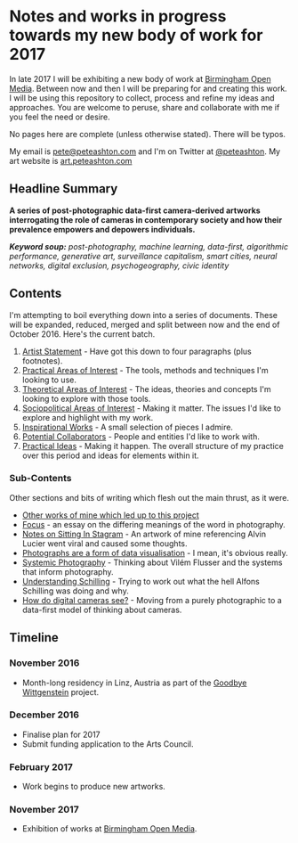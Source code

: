 # Notes and works in progress towards my new body of work for 2017

In late 2017 I will be exhibiting a new body of work at [Birmingham Open Media](http://bom.org.uk). Between now and then I will be preparing for and creating this work. I will be using this repository to collect, process and refine my ideas and approaches. You are welcome to peruse, share and collaborate with me if you feel the need or desire. 

No pages here are complete (unless otherwise stated). There will be typos. 

My email is pete@peteashton.com and I'm on Twitter at [@peteashton](http://twitter.com/peteashton). My art website is [art.peteashton.com](http://art.peteashton.com)

## Headline Summary

**A series of post-photographic data-first camera-derived artworks interrogating the role of cameras in contemporary society and how their prevalence empowers and depowers individuals.**

***Keyword soup:*** *post-photography, machine learning, data-first, algorithmic performance, generative art, surveillance capitalism, smart cities, neural networks, digital exclusion, psychogeography, civic identity*

## Contents

I'm attempting to boil everything down into a series of documents. These will be expanded, reduced, merged and split between now and the end of October 2016. Here's the current batch. 

1.	[Artist Statement](https://github.com/peteash10/2017-body-of-work/blob/master/words/1%20-%20Opening%20Statement.md) - Have got this down to four paragraphs (plus footnotes).
2.	[Practical Areas of Interest](https://github.com/peteash10/2017-body-of-work/blob/master/words/2%20-%20Practical%20Areas%20of%20Interest.md) - The tools, methods and techniques I'm looking to use. 
3.	[Theoretical Areas of Interest](https://github.com/peteash10/2017-body-of-work/blob/master/words/3%20-%20Theoretical%20Areas%20of%20Interest.md) - The ideas, theories and concepts I'm looking to explore with those tools. 
4. [Sociopolitical Areas of Interest](https://github.com/peteash10/2017-body-of-work/blob/master/words/4%20-%20Sociopolitical%20Areas%20of%20Interest.md) - Making it matter. The issues I'd like to explore and highlight with my work.
5. [Inspirational Works](https://github.com/peteash10/2017-body-of-work/blob/master/words/5%20-%20Inspirational%20Works.md) - A small selection of pieces I admire. 
6. [Potential Collaborators](https://github.com/peteash10/2017-body-of-work/blob/master/words/6%20-%20Potential%20Collaborators.md) - People and entities I'd like to work with.
7. [Practical Ideas](https://github.com/peteash10/2017-body-of-work/blob/master/words/7%20-%20Practical%20Plan.md) - Making it happen. The overall structure of my practice over this period and ideas for elements within it.

### Sub-Contents

Other sections and bits of writing which flesh out the main thrust, as it were. 

- [Other works of mine which led up to this project](https://github.com/peteash10/2017-body-of-work/tree/master/words/Other-Works)
- [Focus](https://github.com/peteash10/2017-body-of-work/blob/master/words/Essays/Focus.md) - an essay on the differing meanings of the word in photography. 
- [Notes on Sitting In Stagram](https://github.com/peteash10/2017-body-of-work/blob/master/words/Essays/Notes%20on%20Sitting%20In%20Stagram.md) - An artwork of mine referencing Alvin Lucier went viral and caused some thoughts. 
- [Photographs are a form of data visualisation](https://github.com/peteash10/2017-body-of-work/blob/master/words/Essays/Photographs%20are%20a%20form%20of%20data%20visualisation.md) - I mean, it's obvious really. 
- [Systemic Photography](https://github.com/peteash10/2017-body-of-work/blob/master/words/Essays/Systemic%20Photography.md) - Thinking about Vilém Flusser and the systems that inform photography.
- [Understanding Schilling](https://github.com/peteash10/2017-body-of-work/blob/master/words/Essays/Understanding%20Schilling.md) - Trying to work out what the hell Alfons Schilling was doing and why. 
- [How do digital cameras see?](https://github.com/peteash10/2017-body-of-work/blob/master/words/Essays/How%20do%20digital%20cameras%20see.md) - Moving from a purely photographic to a data-first model of thinking about cameras.

## Timeline

### November 2016

* Month-long residency in Linz, Austria as part of the [Goodbye Wittgenstein](http://qujochoe.org/goodbye-wittgenstein/) project. 

### December 2016

* Finalise plan for 2017 
* Submit funding application to the Arts Council. 

### February 2017

* Work begins to produce new artworks. 

### November 2017

* Exhibition of works at [Birmingham Open Media](http://bom.org.uk).



